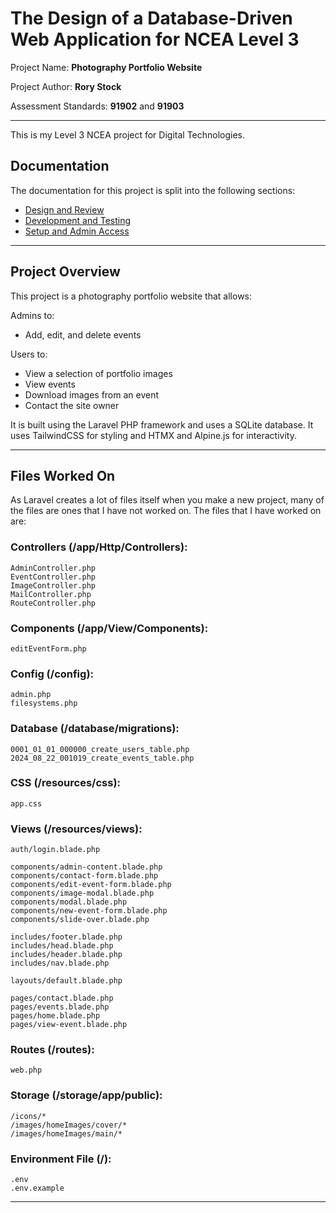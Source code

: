 # The Design of a Database-Driven Web Application for NCEA Level 3

Project Name: **Photography Portfolio Website**

Project Author: **Rory Stock**

Assessment Standards: **91902** and **91903**


-------------------------------------------------

This is my Level 3 NCEA project for Digital Technologies.

## Documentation

The documentation for this project is split into the following sections:

- [Design and Review](docs/Design.md)
- [Development and Testing](docs/Development.md)
- [Setup and Admin Access](docs/Setup.md)

---

## Project Overview

This project is a photography portfolio website that allows:

Admins to:
- Add, edit, and delete events

Users to:
- View a selection of portfolio images
- View events
- Download images from an event
- Contact the site owner

It is built using the Laravel PHP framework and uses a SQLite database. It uses TailwindCSS for styling and HTMX and Alpine.js for interactivity.

---

## Files Worked On

As Laravel creates a lot of files itself when you make a new project, many of the files are ones that I have not worked on. The files that I have worked on are:

### Controllers (/app/Http/Controllers):

    AdminController.php
    EventController.php
    ImageController.php
    MailController.php
    RouteController.php

### Components (/app/View/Components):

    editEventForm.php

### Config (/config):

    admin.php
    filesystems.php

### Database (/database/migrations):

    0001_01_01_000000_create_users_table.php
    2024_08_22_001019_create_events_table.php

### CSS (/resources/css):

    app.css

### Views (/resources/views):

    auth/login.blade.php

    components/admin-content.blade.php
    components/contact-form.blade.php
    components/edit-event-form.blade.php
    components/image-modal.blade.php
    components/modal.blade.php
    components/new-event-form.blade.php
    components/slide-over.blade.php

    includes/footer.blade.php
    includes/head.blade.php
    includes/header.blade.php
    includes/nav.blade.php

    layouts/default.blade.php

    pages/contact.blade.php
    pages/events.blade.php
    pages/home.blade.php
    pages/view-event.blade.php

### Routes (/routes):

    web.php

### Storage (/storage/app/public):

    /icons/*
    /images/homeImages/cover/*
    /images/homeImages/main/*

### Environment File (/):

    .env
    .env.example

---
